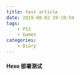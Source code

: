 ```yaml
---
title: test article
date: 2019-08-02 19:10:54
tags:
    - PS3
    - Games
categories:
    - Diary
---
```

#### Hexo 部署测试